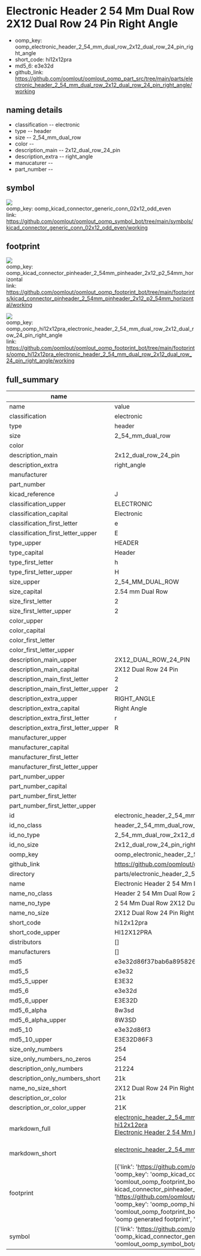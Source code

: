 # Electronic Header 2 54 Mm Dual Row 2X12 Dual Row 24 Pin Right Angle

  
* oomp_key: oomp_electronic_header_2_54_mm_dual_row_2x12_dual_row_24_pin_right_angle 
* short_code: hi12x12pra
* md5_6: e3e32d  
* github_link: https://github.com/oomlout/oomlout_oomp_part_src/tree/main/parts/electronic_header_2_54_mm_dual_row_2x12_dual_row_24_pin_right_angle/working  
## naming details
* classification -- electronic
* type -- header
* size -- 2_54_mm_dual_row
* color -- 
* description_main -- 2x12_dual_row_24_pin
* description_extra -- right_angle
* manucaturer -- 
* part_number -- 



## symbol

![](symbol/{index}/working/working_600.png)  
oomp_key: oomp_kicad_connector_generic_conn_02x12_odd_even  
link: https://github.com/oomlout/oomlout_oomp_symbol_bot/tree/main/symbols/kicad_connector_generic_conn_02x12_odd_even/working  

## footprint

![](footprint/{index}/working/working_600.png)  
oomp_key: oomp_kicad_connector_pinheader_2_54mm_pinheader_2x12_p2_54mm_horizontal  
link: https://github.com/oomlout/oomlout_oomp_footprint_bot/tree/main/footprints/kicad_connector_pinheader_2_54mm_pinheader_2x12_p2_54mm_horizontal/working  

![](footprint/{index}/working/working_600.png)  
oomp_key: oomp_oomp_hi12x12pra_electronic_header_2_54_mm_dual_row_2x12_dual_row_24_pin_right_angle  
link: https://github.com/oomlout/oomlout_oomp_footprint_bot/tree/main/footprints/oomp_hi12x12pra_electronic_header_2_54_mm_dual_row_2x12_dual_row_24_pin_right_angle/working  

## full_summary
| name | value | 
| --- | --- | 
| name | value | 
| classification | electronic | 
| type | header | 
| size | 2_54_mm_dual_row | 
| color |  | 
| description_main | 2x12_dual_row_24_pin | 
| description_extra | right_angle | 
| manufacturer |  | 
| part_number |  | 
| kicad_reference | J | 
| classification_upper | ELECTRONIC | 
| classification_capital | Electronic | 
| classification_first_letter | e | 
| classification_first_letter_upper | E | 
| type_upper | HEADER | 
| type_capital | Header | 
| type_first_letter | h | 
| type_first_letter_upper | H | 
| size_upper | 2_54_MM_DUAL_ROW | 
| size_capital | 2.54 mm Dual Row | 
| size_first_letter | 2 | 
| size_first_letter_upper | 2 | 
| color_upper |  | 
| color_capital |  | 
| color_first_letter |  | 
| color_first_letter_upper |  | 
| description_main_upper | 2X12_DUAL_ROW_24_PIN | 
| description_main_capital | 2X12 Dual Row 24 Pin | 
| description_main_first_letter | 2 | 
| description_main_first_letter_upper | 2 | 
| description_extra_upper | RIGHT_ANGLE | 
| description_extra_capital | Right Angle | 
| description_extra_first_letter | r | 
| description_extra_first_letter_upper | R | 
| manufacturer_upper |  | 
| manufacturer_capital |  | 
| manufacturer_first_letter |  | 
| manufacturer_first_letter_upper |  | 
| part_number_upper |  | 
| part_number_capital |  | 
| part_number_first_letter |  | 
| part_number_first_letter_upper |  | 
| id | electronic_header_2_54_mm_dual_row_2x12_dual_row_24_pin_right_angle | 
| id_no_class | header_2_54_mm_dual_row_2x12_dual_row_24_pin_right_angle | 
| id_no_type | 2_54_mm_dual_row_2x12_dual_row_24_pin_right_angle | 
| id_no_size | 2x12_dual_row_24_pin_right_angle | 
| oomp_key | oomp_electronic_header_2_54_mm_dual_row_2x12_dual_row_24_pin_right_angle | 
| github_link | https://github.com/oomlout/oomlout_oomp_part_src/tree/main/parts/electronic_header_2_54_mm_dual_row_2x12_dual_row_24_pin_right_angle/working | 
| directory | parts/electronic_header_2_54_mm_dual_row_2x12_dual_row_24_pin_right_angle | 
| name | Electronic Header 2 54 Mm Dual Row 2X12 Dual Row 24 Pin Right Angle | 
| name_no_class | Header 2 54 Mm Dual Row 2X12 Dual Row 24 Pin Right Angle | 
| name_no_type | 2 54 Mm Dual Row 2X12 Dual Row 24 Pin Right Angle | 
| name_no_size | 2X12 Dual Row 24 Pin Right Angle | 
| short_code | hi12x12pra | 
| short_code_upper | HI12X12PRA | 
| distributors | [] | 
| manufacturers | [] | 
| md5 | e3e32d86f37bab6a895826097dd60576 | 
| md5_5 | e3e32 | 
| md5_5_upper | E3E32 | 
| md5_6 | e3e32d | 
| md5_6_upper | E3E32D | 
| md5_6_alpha | 8w3sd | 
| md5_6_alpha_upper | 8W3SD | 
| md5_10 | e3e32d86f3 | 
| md5_10_upper | E3E32D86F3 | 
| size_only_numbers | 254 | 
| size_only_numbers_no_zeros | 254 | 
| description_only_numbers | 21224 | 
| description_only_numbers_short | 21k | 
| name_no_size_short | 2X12 Dual Row 24 Pin Right Angle | 
| description_or_color | 21k | 
| description_or_color_upper | 21K | 
| markdown_full | [electronic_header_2_54_mm_dual_row_2x12_dual_row_24_pin_right_angle](https://github.com/oomlout/oomlout_oomp_part_src/tree/main/parts/electronic_header_2_54_mm_dual_row_2x12_dual_row_24_pin_right_angle/working)<br>[hi12x12pra](https://github.com/oomlout/oomlout_oomp_part_src/tree/main/parts/electronic_header_2_54_mm_dual_row_2x12_dual_row_24_pin_right_angle/working)<br>[Electronic Header 2 54 Mm Dual Row 2X12 Dual Row 24 Pin Right Angle](https://github.com/oomlout/oomlout_oomp_part_src/tree/main/parts/electronic_header_2_54_mm_dual_row_2x12_dual_row_24_pin_right_angle/working)<br><br> | 
| markdown_short | [electronic_header_2_54_mm_dual_row_2x12_dual_row_24_pin_right_angle](https://github.com/oomlout/oomlout_oomp_part_src/tree/main/parts/electronic_header_2_54_mm_dual_row_2x12_dual_row_24_pin_right_angle/working)<br><br> | 
| footprint | [{'link': 'https://github.com/oomlout/oomlout_oomp_footprint_bot/tree/main/foootprntss/kicad_connector_pinheader_2_54mm_pinheader_2x12_p2_54mm_horizontal', 'oomp_key': 'oomp_kicad_connector_pinheader_2_54mm_pinheader_2x12_p2_54mm_horizontal', 'directory': 'oomlout_oomp_footprint_bot/footprints/kicad_connector_pinheader_2_54mm_pinheader_2x12_p2_54mm_horizontal//working/working.kicad_mod', 'note': 'source footprint kicad_connector_pinheader_2_54mm_pinheader_2x12_p2_54mm_horizontal', 'index': 0}, {'link': 'https://github.com/oomlout/oomlout_oomp_footprint_bot/tree/main/foootprntss/oomp_hi12x12pra_electronic_header_2_54_mm_dual_row_2x12_dual_row_24_pin_right_angle', 'oomp_key': 'oomp_oomp_hi12x12pra_electronic_header_2_54_mm_dual_row_2x12_dual_row_24_pin_right_angle', 'directory': 'oomlout_oomp_footprint_bot/footprints/oomp_hi12x12pra_electronic_header_2_54_mm_dual_row_2x12_dual_row_24_pin_right_angle//working/working.kicad_mod', 'note': 'oomp generated footprint', 'index': 1}] | 
| symbol | [{'link': 'https://github.com/oomlout/oomlout_oomp_symbol_bot/tree/main/symbols/kicad_connector_generic_conn_02x12_odd_even', 'oomp_key': 'oomp_kicad_connector_generic_conn_02x12_odd_even', 'directory': 'oomlout_oomp_symbol_bot/symbols/kicad_connector_generic_conn_02x12_odd_even//working/working.kicad_sym', 'index': 0}] | 
